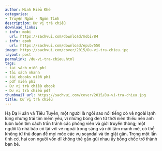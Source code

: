 ```yaml
---
author: Minh Hiểu Khê
categories:
- Truyện Ngắn - Ngôn Tình
description: Dư vị trà chiều
download_links:
- info: mobi
  url: https://sachvui.com/download/mobi/84
- info: epub
  url: https://sachvui.com/download/epub/550
image: https://sachvui.com/cover/2015/Du-vi-tra-chieu.jpg
layout: post
permalink: /du-vi-tra-chieu.html
tags:
- tải sách miễn phí
- tải sách nhanh
- tải ebooks miễn phí
- pdf miễn phí
- Dư vị trà chiều ebook
- Dư vị trà chiều pdf
thumbnail_url: https://sachvui.com/cover/2015/Du-vi-tra-chieu.jpg
title: Dư vị trà chiều
---
```


 <div class="item-desc text-justify"> Hạ Dạ Huân và Tiểu Tuyền, một người là ngôi sao nổi tiếng có vẻ ngoài lạnh lùng nhưng trái tim mềm yếu, vì những bóng đen từ thời niên thiếu nên anh luôn luôn tìm cách trốn tránh các phóng viên và giới truyền thông; một người là nhà báo có tài với vẻ ngoài trong sáng và nội tâm mạnh mẽ, có thể không từ thủ đoạn để moi móc các vụ scandal và tin giật gân. Trong một lần tình cờ, hai con người vốn dĩ không thể gần gũi nhau ấy bỗng chốc trở thành bạn bè. </div>